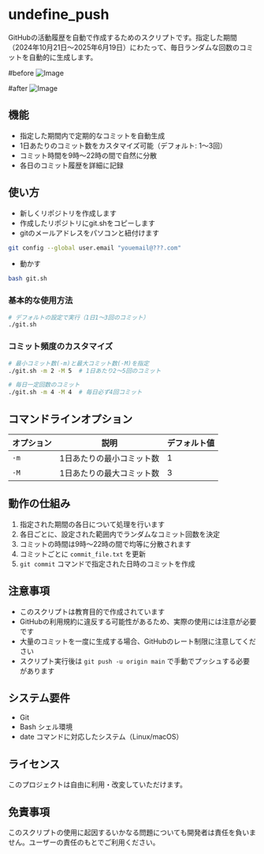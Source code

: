 # undefine_push

GitHubの活動履歴を自動で作成するためのスクリプトです。指定した期間（2024年10月21日〜2025年6月19日）にわたって、毎日ランダムな回数のコミットを自動的に生成します。

#before
![Image](https://github.com/user-attachments/assets/904ffdde-f834-4c39-80d4-5c38b0151fe2)

#after
![Image](https://github.com/user-attachments/assets/9f518566-287d-4cd0-bdec-c1b39eb1ce6e)

## 機能
- 指定した期間内で定期的なコミットを自動生成
- 1日あたりのコミット数をカスタマイズ可能（デフォルト: 1〜3回）
- コミット時間を9時〜22時の間で自然に分散
- 各日のコミット履歴を詳細に記録

## 使い方

- 新しくリポジトリを作成します
- 作成したリポジトリにgit.shをコピーします
- gitのメールアドレスをパソコンと紐付けます
```bash
git config --global user.email "youemail@???.com"
```
- 動かす
```bash
bash git.sh
```

### 基本的な使用方法
```bash
# デフォルトの設定で実行（1日1〜3回のコミット）
./git.sh
```

### コミット頻度のカスタマイズ
```bash
# 最小コミット数(-m)と最大コミット数(-M)を指定
./git.sh -m 2 -M 5  # 1日あたり2〜5回のコミット

# 毎日一定回数のコミット
./git.sh -m 4 -M 4  # 毎日必ず4回コミット
```

## コマンドラインオプション
| オプション | 説明 | デフォルト値 |
|------------|------|------------|
| `-m` | 1日あたりの最小コミット数 | 1 |
| `-M` | 1日あたりの最大コミット数 | 3 |

## 動作の仕組み
1. 指定された期間の各日について処理を行います
2. 各日ごとに、設定された範囲内でランダムなコミット回数を決定
3. コミットの時間は9時〜22時の間で均等に分散されます
4. コミットごとに `commit_file.txt` を更新
5. `git commit` コマンドで指定された日時のコミットを作成

## 注意事項
- このスクリプトは教育目的で作成されています
- GitHubの利用規約に違反する可能性があるため、実際の使用には注意が必要です
- 大量のコミットを一度に生成する場合、GitHubのレート制限に注意してください
- スクリプト実行後は `git push -u origin main` で手動でプッシュする必要があります

## システム要件
- Git
- Bash シェル環境
- date コマンドに対応したシステム（Linux/macOS）

## ライセンス
このプロジェクトは自由に利用・改変していただけます。

## 免責事項
このスクリプトの使用に起因するいかなる問題についても開発者は責任を負いません。ユーザーの責任のもとでご利用ください。
